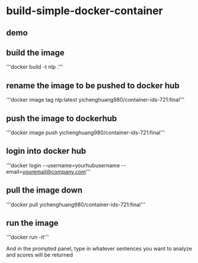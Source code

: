 # build-simple-docker-container

## demo
[](https://youtu.be/bp8AXeAzQls)

## build the image
'''docker build -t nlp .'''

## rename the image to be pushed to docker hub
'''docker image tag nlp:latest yichenghuang980/container-ids-721:final'''

## push the image to dockerhub
'''docker image push yichenghuang980/container-ids-721:final'''

## login into docker hub
'''docker login --username=yourhubusername --email=youremail@company.com'''

## pull the image down
'''docker pull yichenghuang980/container-ids-721:final'''

## run the image
'''docker run -it'''

And in the prompted panel, type in whatever sentences you want to analyze and scores will be returned
